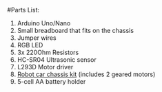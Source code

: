 #Parts List:

1. Arduino Uno/Nano
2. Small breadboard that fits on the chassis
3. Jumper wires
3. RGB LED
4. 3x 220Ohm Resistors
5. HC-SR04 Ultrasonic sensor
6. L293D Motor driver
7. [Robot car chassis kit][1] (includes 2 geared motors)
8. 5-cell AA battery holder


[1]:https://www.amazon.com/gp/product/B00K5OWHXO/ref=ppx_yo_dt_b_asin_title_o00_s00?ie=UTF8&psc=1